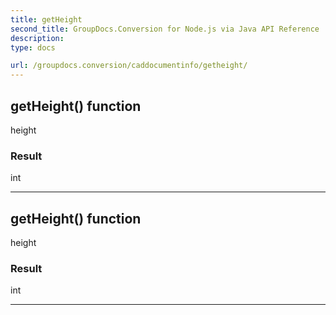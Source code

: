 ```yaml
---
title: getHeight
second_title: GroupDocs.Conversion for Node.js via Java API Reference
description: 
type: docs

url: /groupdocs.conversion/caddocumentinfo/getheight/
---
```


## getHeight()  function
height

### Result
int


---


## getHeight()  function
height

### Result
int


---


